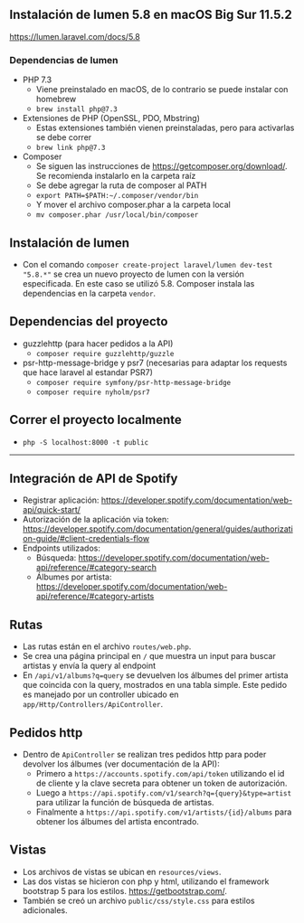 ## Instalación de lumen 5.8 en macOS Big Sur 11.5.2

https://lumen.laravel.com/docs/5.8

### Dependencias de lumen

- PHP 7.3
    - Viene preinstalado en macOS, de lo contrario se puede instalar con homebrew 
    - `brew install php@7.3`
- Extensiones de PHP (OpenSSL, PDO, Mbstring)
    - Estas extensiones también vienen preinstaladas, pero para activarlas se debe correr
    - `brew link php@7.3`
- Composer
    - Se siguen las instrucciones de https://getcomposer.org/download/. Se recomienda instalarlo en la carpeta raíz
    - Se debe agregar la ruta de composer al PATH
    - `export PATH=$PATH:~/.composer/vendor/bin`
    - Y mover el archivo composer.phar a la carpeta local
    - `mv composer.phar /usr/local/bin/composer`

## Instalación de lumen

- Con el comando `composer create-project laravel/lumen dev-test "5.8.*"` se crea un nuevo proyecto de lumen con la versión especificada. En este caso se utilizó 5.8. Composer instala las dependencias en la carpeta `vendor`.


## Dependencias del proyecto

- guzzlehttp (para hacer pedidos a la API)
    - `composer require guzzlehttp/guzzle`
- psr-http-message-bridge y psr7 (necesarias para adaptar los requests que hace laravel al estandar PSR7)
    - `composer require symfony/psr-http-message-bridge`
    - `composer require nyholm/psr7`

## Correr el proyecto localmente
- `php -S localhost:8000 -t public`

---

## Integración de API de Spotify

- Registrar aplicación: https://developer.spotify.com/documentation/web-api/quick-start/
- Autorización de la aplicación via token: https://developer.spotify.com/documentation/general/guides/authorization-guide/#client-credentials-flow
- Endpoints utilizados:
    - Búsqueda: https://developer.spotify.com/documentation/web-api/reference/#category-search
    - Álbumes por artista: https://developer.spotify.com/documentation/web-api/reference/#category-artists

## Rutas

- Las rutas están en el archivo `routes/web.php`.
- Se crea una página principal en `/` que muestra un input para buscar artistas y envía la query al endpoint
- En `/api/v1/albums?q=query` se devuelven los álbumes del primer artista que coincida con la query, mostrados en una tabla simple. Este pedido es manejado por un controller ubicado en `app/Http/Controllers/ApiController`.

## Pedidos http

- Dentro de `ApiController` se realizan tres pedidos http para poder devolver los álbumes (ver documentación de la API):
    - Primero a `https://accounts.spotify.com/api/token` utilizando el id de cliente y la clave secreta para obtener un token de autorización.
    - Luego a `https://api.spotify.com/v1/search?q={query}&type=artist` para utilizar la función de búsqueda de artistas.
    - Finalmente a `https://api.spotify.com/v1/artists/{id}/albums` para obtener los álbumes del artista encontrado.

## Vistas

- Los archivos de vistas se ubican en `resources/views`.
- Las dos vistas se hicieron con php y html, utilizando el framework bootstrap 5 para los estilos. https://getbootstrap.com/. 
- También se creó un archivo `public/css/style.css` para estilos adicionales.